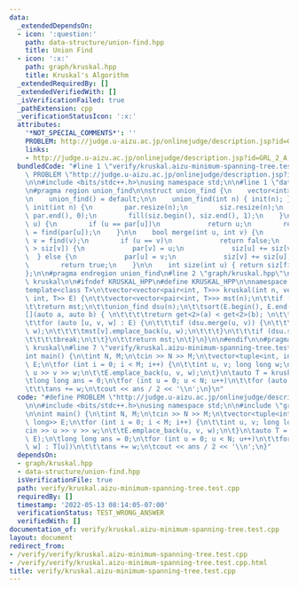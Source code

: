 ```yaml
---
data:
  _extendedDependsOn:
  - icon: ':question:'
    path: data-structure/union-find.hpp
    title: Union Find
  - icon: ':x:'
    path: graph/kruskal.hpp
    title: Kruskal's Algorithm
  _extendedRequiredBy: []
  _extendedVerifiedWith: []
  _isVerificationFailed: true
  _pathExtension: cpp
  _verificationStatusIcon: ':x:'
  attributes:
    '*NOT_SPECIAL_COMMENTS*': ''
    PROBLEM: http://judge.u-aizu.ac.jp/onlinejudge/description.jsp?id=GRL_2_A
    links:
    - http://judge.u-aizu.ac.jp/onlinejudge/description.jsp?id=GRL_2_A
  bundledCode: "#line 1 \"verify/kruskal.aizu-minimum-spanning-tree.test.cpp\"\n#define\
    \ PROBLEM \"http://judge.u-aizu.ac.jp/onlinejudge/description.jsp?id=GRL_2_A\"\
    \n\n#include <bits/stdc++.h>\nusing namespace std;\n\n#line 1 \"data-structure/union-find.hpp\"\
    \n#pragma region union_find\n\nstruct union_find {\n    vector<int> par, siz;\n\
    \n    union_find() = default;\n\n    union_find(int n) { init(n); }\n\n    void\
    \ init(int n) {\n        par.resize(n);\n        siz.resize(n);\n        iota(par.begin(),\
    \ par.end(), 0);\n        fill(siz.begin(), siz.end(), 1);\n    }\n\n    int find(int\
    \ u) {\n        if (u == par[u])\n            return u;\n        return par[u]\
    \ = find(par[u]);\n    }\n\n    bool merge(int u, int v) {\n        u = find(u),\
    \ v = find(v);\n        if (u == v)\n            return false;\n        if (siz[u]\
    \ > siz[v]) {\n            par[v] = u;\n            siz[u] += siz[v];\n      \
    \  } else {\n            par[u] = v;\n            siz[v] += siz[u];\n        }\n\
    \        return true;\n    }\n\n    int size(int u) { return siz[find(u)]; }\n\
    };\n\n#pragma endregion union_find\n#line 2 \"graph/kruskal.hpp\"\n\n#pragma region\
    \ kruskal\n\n#ifndef KRUSKAL_HPP\n#define KRUSKAL_HPP\n\nnamespace graph {\n\t\
    template<class T>\n\tvector<vector<pair<int, T>>> kruskal(int n, vector<tuple<int,\
    \ int, T>> E) {\n\t\tvector<vector<pair<int, T>>> mst(n);\n\t\tif (n <= 1)\n\t\
    \t\treturn mst;\n\t\tunion_find dsu(n);\n\t\tsort(E.begin(), E.end(), \n\t\t\t\
    [](auto a, auto b) { \n\t\t\t\treturn get<2>(a) < get<2>(b); \n\t\t\t}\n\t\t);\n\
    \t\tfor (auto [u, v, w] : E) {\n\t\t\tif (dsu.merge(u, v)) {\n\t\t\t\tmst[u].emplace_back(v,\
    \ w);\n\t\t\t\tmst[v].emplace_back(u, w);\n\t\t\t}\n\t\t\tif (dsu.size(0) == n)\n\
    \t\t\t\tbreak;\n\t\t}\n\t\treturn mst;\n\t}\n}\n\n#endif\n\n#pragma endregion\
    \ kruskal\n#line 7 \"verify/kruskal.aizu-minimum-spanning-tree.test.cpp\"\n\n\
    int main() {\n\tint N, M;\n\tcin >> N >> M;\n\tvector<tuple<int, int, long long>>\
    \ E;\n\tfor (int i = 0; i < M; i++) {\n\t\tint u, v; long long w;\n\t\tcin >>\
    \ u >> v >> w;\n\t\tE.emplace_back(u, v, w);\n\t}\n\tauto T = kruskal(N, E);\n\
    \tlong long ans = 0;\n\tfor (int u = 0; u < N; u++)\n\t\tfor (auto [v, w] : T[u])\n\
    \t\t\tans += w;\n\tcout << ans / 2 << '\\n';\n}\n"
  code: "#define PROBLEM \"http://judge.u-aizu.ac.jp/onlinejudge/description.jsp?id=GRL_2_A\"\
    \n\n#include <bits/stdc++.h>\nusing namespace std;\n\n#include \"graph/kruskal.hpp\"\
    \n\nint main() {\n\tint N, M;\n\tcin >> N >> M;\n\tvector<tuple<int, int, long\
    \ long>> E;\n\tfor (int i = 0; i < M; i++) {\n\t\tint u, v; long long w;\n\t\t\
    cin >> u >> v >> w;\n\t\tE.emplace_back(u, v, w);\n\t}\n\tauto T = kruskal(N,\
    \ E);\n\tlong long ans = 0;\n\tfor (int u = 0; u < N; u++)\n\t\tfor (auto [v,\
    \ w] : T[u])\n\t\t\tans += w;\n\tcout << ans / 2 << '\\n';\n}"
  dependsOn:
  - graph/kruskal.hpp
  - data-structure/union-find.hpp
  isVerificationFile: true
  path: verify/kruskal.aizu-minimum-spanning-tree.test.cpp
  requiredBy: []
  timestamp: '2022-05-13 08:14:05-07:00'
  verificationStatus: TEST_WRONG_ANSWER
  verifiedWith: []
documentation_of: verify/kruskal.aizu-minimum-spanning-tree.test.cpp
layout: document
redirect_from:
- /verify/verify/kruskal.aizu-minimum-spanning-tree.test.cpp
- /verify/verify/kruskal.aizu-minimum-spanning-tree.test.cpp.html
title: verify/kruskal.aizu-minimum-spanning-tree.test.cpp
---
```

